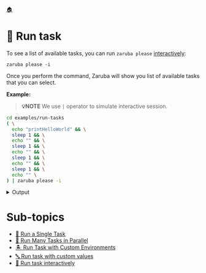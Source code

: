 <!--startTocHeader-->
[🏠](../README.md)
# 🏃 Run task
<!--endTocHeader-->

To see a list of available tasks, you can run `zaruba please` [interactively](run-task-interactively):

```
zaruba please -i
```

Once you perform the command, Zaruba will show you list of available tasks that you can select.

__Example:__

> __💡NOTE__ We use `|` operator to simulate interactive session.

<!--startCode-->
```bash
cd examples/run-tasks
( \
  echo "printHelloWorld" && \
  sleep 1 && \
  echo "" && \
  sleep 1 && \
  echo "" && \
  sleep 1 && \
  echo "" && \
  sleep 1 && \
  echo "" \
) | zaruba please -i
```
 
<details>
<summary>Output</summary>
 
```````
🤖 Task Name
Search: █
? 🤖 Please select task: 
  ▸ 🪂 addAirbyte
    🎐 addAirflow
    🚢 addAppHelmDeployment
    🐶 addAppRunner
    👀 addCassandra
    🟨 addClickhouse
    🧰 addContainerRegistry
    🐳 addDockerAppRunner
    🐳 addDockerComposeAppRunner
Search: printHelloWorld█
? 🤖 Please select task: 
✔ 🍎 printHelloWorld
Search: printHelloWorld█
? 🤖 Please select task: 
✔ 🍎 printHelloWorld
  ▸ 🍎 printHelloWorld
🤖 Action
Search: █
? 🤖 What do you want to do with printHelloWorld?: 
  ▸ 🏁 Run
✔ 🏁 Run
🤖 Load additional value file
Search: █
? Do you want to load additional value file?: 
  ▸ 🏁 No
✔ 🏁 No
🤖 Load additional env
Search: █
? Do you want to load additional env?: 
  ▸ 🏁 No
    📝 Yes, from file
✔ 🏁 No
🤖 Auto terminate
Search: █
? 🤖 Do you want to terminate tasks once completed?: 
  ▸ 🏁 No
✔ 🏁 No
🤖 🔎 Job Starting...
         Elapsed Time: 1.661µs
         Current Time: 07:52:03
🤖 🏁 Running 🍎 printHelloWorld runner (Attempt 1 of 3) on /home/gofrendi/zaruba/docs/examples/run-tasks
🤖    🚀 🍎 printHelloWorld      hello world
🤖 🎉 Successfully running 🍎 printHelloWorld runner (Attempt 1 of 3)
🤖 🔎 Job Running...
         Elapsed Time: 1.534918ms
         Current Time: 07:52:03
🤖 🎉 🎉🎉🎉🎉🎉🎉🎉🎉🎉🎉🎉
🤖 🎉 Job Complete!!! 🎉🎉🎉
🤖 🔥 Terminating
🤖 🔎 Job Ended...
         Elapsed Time: 404.323635ms
         Current Time: 07:52:03
zaruba please printHelloWorld
```````
</details>
<!--endCode-->


<!--startTocSubTopic-->
# Sub-topics
* [🍺 Run a Single Task](run-a-single-task.md)
* [🍻 Run Many Tasks in Parallel](run-many-tasks-in-parallel.md)
* [🏝️ Run Task with Custom Environments](run-task-with-custom-environments.md)
* [🔤 Run task with custom values](run-task-with-custom-values.md)
* [🏓 Run task interactively](run-task-interactively.md)
<!--endTocSubTopic-->